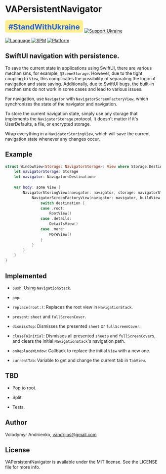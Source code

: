 # VAPersistentNavigator


[![StandWithUkraine](https://raw.githubusercontent.com/vshymanskyy/StandWithUkraine/main/badges/StandWithUkraine.svg)](https://github.com/vshymanskyy/StandWithUkraine/blob/main/docs/README.md)
[![Support Ukraine](https://img.shields.io/badge/Support-Ukraine-FFD500?style=flat&labelColor=005BBB)](https://opensource.fb.com/support-ukraine)


[![Language](https://img.shields.io/badge/language-Swift%205.10-orangered.svg?style=flat)](https://www.swift.org)
[![SPM](https://img.shields.io/badge/SPM-compatible-limegreen.svg?style=flat)](https://github.com/apple/swift-package-manager)
[![Platform](https://img.shields.io/badge/platform-iOS%20%7C%20watchOS%20%7C%20tvOS%20%7C%20macOS%20%7C%20macCatalyst-lightgray.svg?style=flat)](https://developer.apple.com/discover)


## SwiftUI navigation with persistence.


To save the current state in applications using SwiftUI, there are various mechanisms, for example, `@SceneStorage`. However, due to the tight coupling to `View`, this complicates the possibility of separating the logic of navigation and state saving. Additionally, due to SwiftUI bugs, the built-in mechanisms do not work in some cases and lead to various issues.

For navigation, use `Navigator` with `NavigatorScreenFactoryView`, which synchronizes the state of the navigator and navigation.

To store the current navigation state, simply use any storage that implements the `NavigatorStorage` protocol. It doesn't matter if it's UserDefaults, a file, or encrypted storage. 

Wrap everything in a `NavigatorStoringView`, which will save the current navigation state whenever any changes occur.


## Example


```swift
struct WindowView<Storage: NavigatorStorage>: View where Storage.Destination == Destination {
    let navigatorStorage: Storage
    let navigator: Navigator<Destination>

    var body: some View {
        NavigatorStoringView(navigator: navigator, storage: navigatorStorage, scheduler: DispatchQueue.main) {
            NavigatorScreenFactoryView(navigator: navigator, buildView: { destination, navigator in
                switch destination {
                case .root:
                    RootView()
                case .details:
                    DetailsView()
                case .more:
                    MoreView()
                }
            }
        }
    }
}
```


## Implemented


- `push`. Using `NavigationStack`.

- `pop`.

- `replace(root:)`: Replaces the root view in `NavigationStack`.

- `present`: `sheet` and `fullScreenCover`.

- `dismissTop`: Dismisses the presented `sheet` or `fullScreenCover`.

- `closeToInitial`: Dismisses all presented `sheet`s and `fullScreenCover`s, and clears the initial `NavigationStack`'s navigation path.

- `onReplaceWindow`: Callback to replace the initial `View` with a new one.

- `currentTab`: Variable to get and change the current tab in `TabView`.


## TBD


- Pop to root.

- Split.

- Tests.


## Author


Volodymyr Andriienko, vandrjios@gmail.com


## License


VAPersistentNavigator is available under the MIT license. See the LICENSE file for more info.
